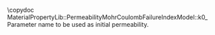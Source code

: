 \copydoc MaterialPropertyLib::PermeabilityMohrCoulombFailureIndexModel::k0_
Parameter name to be used as initial permeability.

